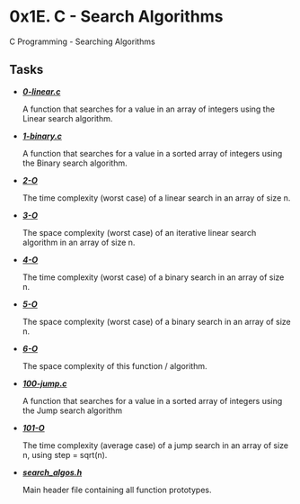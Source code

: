 # 0x1E. C - Search Algorithms

C Programming - Searching Algorithms

## Tasks
- ***[0-linear.c](https://github.com/10thcode/alx-low_level_programming/blob/main/0x1E-search_algorithms/0-linear.c)***

  A function that searches for a value in an array of integers using the Linear search algorithm.

- ***[1-binary.c](https://github.com/10thcode/alx-low_level_programming/blob/main/0x1E-search_algorithms/1-binary.c)***

  A function that searches for a value in a sorted array of integers using the Binary search algorithm.

- ***[2-O](https://github.com/10thcode/alx-low_level_programming/blob/main/0x1E-search_algorithms/2-O)***

  The time complexity (worst case) of a linear search in an array of size n.

- ***[3-O](https://github.com/10thcode/alx-low_level_programming/blob/main/0x1E-search_algorithms/3-O)***

  The space complexity (worst case) of an iterative linear search algorithm in an array of size n.

- ***[4-O](https://github.com/10thcode/alx-low_level_programming/blob/main/0x1E-search_algorithms/4-O)***

  The time complexity (worst case) of a binary search in an array of size n.

- ***[5-O](https://github.com/10thcode/alx-low_level_programming/blob/main/0x1E-search_algorithms/5-O)***

  The space complexity (worst case) of a binary search in an array of size n.

- ***[6-O](https://github.com/10thcode/alx-low_level_programming/blob/main/0x1E-search_algorithms/6-O)***

  The space complexity of this function / algorithm.

- ***[100-jump.c](https://github.com/10thcode/alx-low_level_programming/blob/main/0x1E-search_algorithms/100-jump.c)***

  A function that searches for a value in a sorted array of integers using the Jump search algorithm

- ***[101-O](https://github.com/10thcode/alx-low_level_programming/blob/main/0x1E-search_algorithms/101-O)***

  The time complexity (average case) of a jump search in an array of size n, using step = sqrt(n).

- ***[search_algos.h](https://github.com/10thcode/alx-low_level_programming/blob/main/0x1E-search_algorithms/search_algos.h)***

  Main header file containing all function prototypes.
